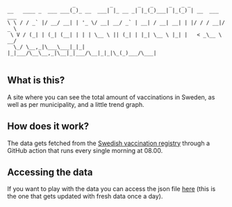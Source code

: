 ```
                     _           _        _   _     _   _ _               
__   ____ _  ___ ___(_)_ __  ___| |_ __ _| |_(_)___| |_(_) | __  ___  ___ 
\ \ / / _` |/ __/ __| | '_ \/ __| __/ _` | __| / __| __| | |/ / / __|/ _ \
 \ V / (_| | (_| (__| | | | \__ \ || (_| | |_| \__ \ |_| |   < _\__ \  __/
  \_/ \__,_|\___\___|_|_| |_|___/\__\__,_|\__|_|___/\__|_|_|\_(_)___/\___|
                                                                          
```

## What is this?

A site where you can see the total amount of vaccinations in Sweden, as well as per municipality, and a little trend graph. 

## How does it work?

The data gets fetched from the [Swedish vaccination registry](https://www.folkhalsomyndigheten.se/smittskydd-beredskap/utbrott/aktuella-utbrott/covid-19/statistik-och-analyser/statistik-over-registrerade-vaccinationer-covid-19/) through a GitHub action that runs every single morning at 08.00.

## Accessing the data

If you want to play with the data you can access the json file [here](https://raw.githubusercontent.com/albingroen/vaccination-site/main/vaccinations.json) (this is the one that gets updated with fresh data once a day).

